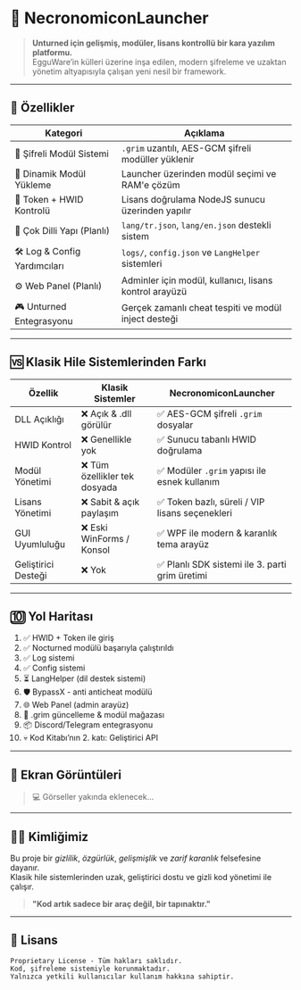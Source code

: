 # 🧠 NecronomiconLauncher

> **Unturned için gelişmiş, modüler, lisans kontrollü bir kara yazılım platformu.**  
> EgguWare’in külleri üzerine inşa edilen, modern şifreleme ve uzaktan yönetim altyapısıyla çalışan yeni nesil bir framework.

---

## 🧩 Özellikler

| Kategori           | Açıklama |
|--------------------|----------|
| 🔐 Şifreli Modül Sistemi | `.grim` uzantılı, AES-GCM şifreli modüller yüklenir |
| 🔄 Dinamik Modül Yükleme | Launcher üzerinden modül seçimi ve RAM'e çözüm |
| 🧠 Token + HWID Kontrolü | Lisans doğrulama NodeJS sunucu üzerinden yapılır |
| 💬 Çok Dilli Yapı (Planlı) | `lang/tr.json`, `lang/en.json` destekli sistem |
| 🛠️ Log & Config Yardımcıları | `logs/`, `config.json` ve `LangHelper` sistemleri |
| ⚙️ Web Panel (Planlı) | Adminler için modül, kullanıcı, lisans kontrol arayüzü |
| 🎮 Unturned Entegrasyonu | Gerçek zamanlı cheat tespiti ve modül inject desteği |

---

## 🆚 Klasik Hile Sistemlerinden Farkı

| Özellik             | Klasik Sistemler | NecronomiconLauncher |
|----------------------|------------------|------------------------|
| DLL Açıklığı         | ❌ Açık & .dll görülür | ✅ AES-GCM şifreli `.grim` dosyalar |
| HWID Kontrol         | ❌ Genellikle yok | ✅ Sunucu tabanlı HWID doğrulama |
| Modül Yönetimi       | ❌ Tüm özellikler tek dosyada | ✅ Modüler `.grim` yapısı ile esnek kullanım |
| Lisans Yönetimi      | ❌ Sabit & açık paylaşım | ✅ Token bazlı, süreli / VIP lisans seçenekleri |
| GUI Uyumluluğu       | ❌ Eski WinForms / Konsol | ✅ WPF ile modern & karanlık tema arayüz |
| Geliştirici Desteği  | ❌ Yok | ✅ Planlı SDK sistemi ile 3. parti grim üretimi |

---

## 🔟 Yol Haritası

1. ✅ HWID + Token ile giriş
2. ✅ Nocturned modülü başarıyla çalıştırıldı
3. ✅ Log sistemi
4. ✅ Config sistemi
5. ⏳ LangHelper (dil destek sistemi)
6. 🛡️ BypassX - anti anticheat modülü
7. 🌐 Web Panel (admin arayüz)
8. 🔄 .grim güncelleme & modül mağazası
9. 📦 Discord/Telegram entegrasyonu
10. 💀 Kod Kitabı’nın 2. katı: Geliştirici API

---

## 📸 Ekran Görüntüleri

> 💻 Görseller yakında eklenecek...

---

## 🧙‍♂️ Kimliğimiz

Bu proje bir *gizlilik*, *özgürlük*, *gelişmişlik* ve *zarif karanlık* felsefesine dayanır.  
Klasik hile sistemlerinden uzak, geliştirici dostu ve gizli kod yönetimi ile çalışır.

> **"Kod artık sadece bir araç değil, bir tapınaktır."**

---

## 📜 Lisans

```
Proprietary License - Tüm hakları saklıdır.  
Kod, şifreleme sistemiyle korunmaktadır.  
Yalnızca yetkili kullanıcılar kullanım hakkına sahiptir.
```
